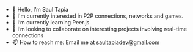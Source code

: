 - 👋 Hello, I’m Saul Tapia
- 👀 I'm currently interested in P2P connections, networks and games.
- 🌱 I’m currently learning Peer.js
- 💞️ I’m looking to collaborate on interesting projects involving real-time connections
- 📫 How to reach me: Email me at saultapiadev@gmail.com

<!---
SaulTapia/SaulTapia is a ✨ special ✨ repository because its `README.md` (this file) appears on your GitHub profile.
You can click the Preview link to take a look at your changes.
--->
